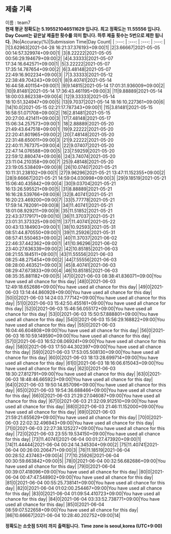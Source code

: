 


  
## 제출 기록  
이름 : team7  
**현재 평균 정확도는 5.195521046511629 입니다. 최고 정확도는 11.55556 입니다.**  
**Day Count는 같은날 제출한 횟수를 의미 합니다. 하루 제출 횟수는 5번으로 제한 됩니다.**
|No|Accuracy(%)|Submission Time|Day Count|
| :---: | :---: | :---: | :---: |
|1|3.62963|2021-04-28 16:21:37.376193+09:00|1|
|2|3.66667|2021-05-05 00:14:57.329974+09:00|1|
|3|8.22222|2021-05-05 00:56:29.194679+09:00|2|
|4|4.33333|2021-05-07 17:34:16.642571+09:00|1|
|5|3.22222|2021-05-07 17:35:14.787654+09:00|2|
|6|3.48148|2021-05-07 22:49:16.902234+09:00|3|
|7|3.33333|2021-05-12 22:38:49.704243+09:00|1|
|8|9.40741|2021-05-14 16:44:58.401154+09:00|1|
|9|9.14815|2021-05-14 17:01:31.936009+09:00|2|
|10|9.81481|2021-05-14 17:36:43.461195+09:00|3|
|11|9.88889|2021-05-14 18:00:03.862338+09:00|4|
|12|9.33333|2021-05-14 18:10:51.324947+09:00|5|
|13|9.7037|2021-05-14 18:16:10.227361+09:00|6|
|14|10.0|2021-05-15 02:21:17.787343+09:00|1|
|15|3.81481|2021-05-15 16:58:51.071708+09:00|2|
|16|2.81481|2021-05-15 20:27:00.421411+09:00|3|
|17|7.48148|2021-05-17 15:06:34.257573+09:00|1|
|18|2.88889|2021-05-20 21:49:43.647518+09:00|1|
|19|9.22222|2021-05-20 22:20:41.801965+09:00|2|
|20|7.48148|2021-05-20 22:31:48.650011+09:00|3|
|21|9.22222|2021-05-20 22:40:11.767375+09:00|4|
|22|9.07407|2021-05-20 22:47:14.076588+09:00|5|
|23|7.59259|2021-05-20 22:59:12.880474+09:00|6|
|24|3.74074|2021-05-20 23:11:04.210358+09:00|7|
|25|9.48148|2021-05-20 23:19:05.538409+09:00|8|
|26|10.07407|2021-05-21 10:11:31.238102+09:00|1|
|27|9.96296|2021-05-21 13:47:11.152355+09:00|2|
|28|9.66667|2021-05-21 14:59:04.030998+09:00|3|
|29|9.18519|2021-05-21 15:06:40.435842+09:00|4|
|30|9.03704|2021-05-21 16:13:26.595521+09:00|5|
|31|8.88889|2021-05-21 16:16:28.539766+09:00|6|
|32|8.40741|2021-05-21 16:20:23.469200+09:00|7|
|33|5.77778|2021-05-21 17:59:14.782091+09:00|8|
|34|11.40741|2021-05-21 18:01:08.929211+09:00|9|
|35|11.51852|2021-05-21 22:43:37.179171+09:00|10|
|36|11.37037|2021-05-21 23:01:31.373325+09:00|11|
|37|11.40741|2021-05-22 00:43:13.184903+09:00|1|
|38|10.92593|2021-05-31 08:51:44.870550+09:00|1|
|39|11.25926|2021-05-31 08:57:41.550463+09:00|2|
|40|11.37037|2021-06-02 22:46:37.442362+09:00|1|
|41|10.96296|2021-06-02 23:40:27.636339+09:00|2|
|42|10.85185|2021-06-03 08:21:55.184511+09:00|1|
|43|11.55556|2021-06-03 08:25:48.275454+09:00|2|
|44|7.55556|2021-06-03 08:28:00.463521+09:00|3|
|45|8.40741|2021-06-03 08:29:47.673833+09:00|4|
|46|10.85185|2021-06-03 08:35:35.881182+09:00|5|
|47|0|2021-06-03 08:38:41.836071+09:00|You have used all chance for this day|
|48|0|2021-06-03 12:49:18.652686+09:00|You have used all chance for this day|
|49|0|2021-06-03 13:14:44.860928+09:00|You have used all chance for this day|
|50|0|2021-06-03 14:24:03.777142+09:00|You have used all chance for this day|
|51|0|2021-06-03 15:42:50.455161+09:00|You have used all chance for this day|
|52|0|2021-06-03 15:46:56.055172+09:00|You have used all chance for this day|
|53|0|2021-06-03 15:50:57.888801+09:00|You have used all chance for this day|
|54|0|2021-06-03 15:56:29.168822+09:00|You have used all chance for this day|
|55|0|2021-06-03 16:04:46.604808+09:00|You have used all chance for this day|
|56|0|2021-06-03 16:10:59.149590+09:00|You have used all chance for this day|
|57|0|2021-06-03 16:52:08.069241+09:00|You have used all chance for this day|
|58|0|2021-06-03 17:50:44.302397+09:00|You have used all chance for this day|
|59|0|2021-06-03 17:53:05.508130+09:00|You have used all chance for this day|
|60|0|2021-06-03 18:13:28.699714+09:00|You have used all chance for this day|
|61|0|2021-06-03 18:16:06.615043+09:00|You have used all chance for this day|
|62|0|2021-06-03 18:30:27.812791+09:00|You have used all chance for this day|
|63|0|2021-06-03 18:48:46.665923+09:00|You have used all chance for this day|
|64|0|2021-06-03 19:50:14.857096+09:00|You have used all chance for this day|
|65|0|2021-06-03 19:54:36.688466+09:00|You have used all chance for this day|
|66|0|2021-06-03 21:29:27.046087+09:00|You have used all chance for this day|
|67|0|2021-06-03 21:32:09.912510+09:00|You have used all chance for this day|
|68|0|2021-06-03 21:46:11.152000+09:00|You have used all chance for this day|
|69|0|2021-06-03 21:59:21.655629+09:00|You have used all chance for this day|
|70|0|2021-06-03 22:02:32.496943+09:00|You have used all chance for this day|
|71|0|2021-06-03 22:27:38.125227+09:00|You have used all chance for this day|
|72|0|2021-06-03 23:55:19.534150+09:00|You have used all chance for this day|
|73|11.40741|2021-06-04 00:01:27.473920+09:00|1|
|74|11.44444|2021-06-04 00:24:14.345304+09:00|2|
|75|11.40741|2021-06-04 00:26:00.206471+09:00|3|
|76|11.18519|2021-06-04 00:28:52.437463+09:00|4|
|77|10.25926|2021-06-04 00:30:59.663842+09:00|5|
|78|0|2021-06-04 00:32:56.682686+09:00|You have used all chance for this day|
|79|0|2021-06-04 00:39:07.418096+09:00|You have used all chance for this day|
|80|0|2021-06-04 00:47:47.548902+09:00|You have used all chance for this day|
|81|0|2021-06-04 00:55:25.738141+09:00|You have used all chance for this day|
|82|0|2021-06-04 01:02:00.254467+09:00|You have used all chance for this day|
|83|0|2021-06-04 01:09:54.410723+09:00|You have used all chance for this day|
|84|0|2021-06-04 03:33:52.738771+09:00|You have used all chance for this day|
|85|0|2021-06-04 08:59:07.522658+09:00|You have used all chance for this day|
|86|10.66667|2021-06-04 10:28:40.202752+09:00|14|


**정확도는 소숫점 5자리 까지 출력됩니다.**
**Time zone is seoul,korea (UTC+9:00)**
